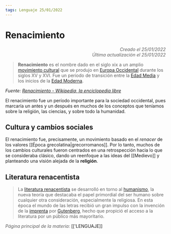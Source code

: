 ```yaml
---
tags: Lenguaje 25/01/2022
---
```


# Renacimiento
<div style="text-align: right; opacity: 0.7; font-style: italic;">Creado el 25/01/2022</div>
<div style="text-align: right; opacity: 0.7; font-style: italic;">Última actualización el 25/01/2022</div>

> **Renacimiento** es el nombre dado en el siglo xix a un amplio [movimiento cultural](https://es.wikipedia.org/wiki/Movimiento_cultural "Movimiento cultural") que se produjo en [Europa Occidental](https://es.wikipedia.org/wiki/Europa_Occidental "Europa Occidental") durante los siglos XV y XVI. Fue un periodo de transición entre la [Edad Media](https://es.wikipedia.org/wiki/Edad_Media "Edad Media") y los inicios de la [Edad Moderna](https://es.wikipedia.org/wiki/Edad_Moderna "Edad Moderna"). 

*Fuente: [Renacimiento - Wikipedia, la enciclopedia libre](https://es.wikipedia.org/wiki/Renacimiento)*

El renacimiento fue un período importante para la sociedad occidental, pues marcaría un antes y un después en muchos de los conceptos que teníamos sobre la religión, las ciencias, y sobre todo la humanidad.

## Cultura y cambios sociales

El renacimiento fue, precisamente, un movimiento basado en el *renacer* de los valores [[Época grecolatina|grecorromanos]]. 
Por lo tanto, muchos de los cambios culturales fueron centrados en una retrospección hacia lo que se consideraba clásico, dando un reenfoque a las ideas del [[Medievo]] y planteando una visión alejada de la **religión**.

## Literatura renacentista

> La [literatura renacentista](https://es.wikipedia.org/wiki/Literatura_renacentista "Literatura renacentista") se desarrolló en torno al [humanismo](https://es.wikipedia.org/wiki/Humanismo_renacentista "Humanismo renacentista"), la nueva teoría que destacaba el papel primordial del ser humano sobre cualquier otra consideración, especialmente la religiosa. En esta época el mundo de las letras recibió un gran impulso con la invención de la [imprenta](https://es.wikipedia.org/wiki/Imprenta "Imprenta") por [Gutenberg](https://es.wikipedia.org/wiki/Gutenberg "Gutenberg"), hecho que propició el acceso a la literatura por un público más mayoritario.

<span style="opacity: 0.7; font-style: italic;">Página principal de la materia:</span> [['LENGUAJE]]